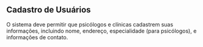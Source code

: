 ## Cadastro de Usuários ##

O sistema deve permitir que psicólogos e clínicas cadastrem suas informações, incluindo nome, endereço, especialidade (para psicólogos), e informações de contato.
